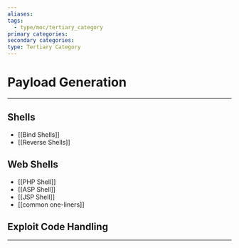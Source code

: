```yaml
---
aliases:
tags:
  - type/moc/tertiary_category
primary categories:
secondary categories:
type: Tertiary Category
---
```

# Payload Generation

***

## Shells 

- [[Bind Shells]]
- [[Reverse Shells]]

## Web Shells

- [[PHP Shell]]
- [[ASP Shell]]
- [[JSP Shell]]
- [[common one-liners]]

## Exploit Code Handling




***
